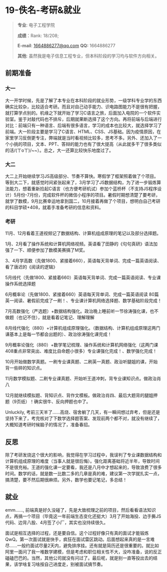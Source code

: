 # 19-佚名-考研&就业

> **专业**: 电子工程学院
>
> **成绩**：Rank: 18/208;
>
> **E-mail**: 1664886277@qq.com **QQ:** 1664886277
>
> **其他**: 虽然我是电子信息工程专业，但本科阶段的学习均与软件方向相关。

## 前期准备

### 大一

大一开学时候，先是了解了本专业在本科阶段的就业形势，一级学科专业学的东西确实比较杂，比较适合考研。而且对自己动手能力、识电路图能力不是很有把握，就打算学点别的。机缘之下就开始了学习C语言之旅，后面加入电院的一个软件实验室。鉴于对敲代码也不排斥，后期就果断选择了这个方向。再将前端与后端进行对比：前端只有一种语言、后端有很多语言，学习的成本也比较大，就选择学习了前端。大一阶段主要是学习了C语言、HTML、CSS、JS基础。因为疫情原因，在家里学习反倒更专注，弊端就是当时看视频比较多，思考不多。另外、还加入了一个小挑的项目，文本、PPT、答辩的能力也有了很大提高（从此就多干了很多类似的活/(ㄒoㄒ)/~~）。总之，大一还算比较快乐地度过了。

### 大二

大二上开始继续学习JS高级部分、节奏不算快。寒假学了框架照着做了个项目。等到大二下，就感觉时间紧张起来了，3月学习了JS数据结构，为了进一步锻炼算法能力，想着重新捡起C语言（也方便考研机试）参加个蓝桥杯（不支持JS程序设计）5月份-7月份，完成软件杯的微信小程序的项目。暑假时期想清楚了要考研，就学了数模，9月比赛幸运地拿到国二，10月接着再做了个项目，想明白自己考研的科目学硕+408，就着手准备考研的信息和资料。

### 考研

11月、12月看着王道视频记了数据结构、计算机组成原理的笔记以及部分选择题。

1月、2月看了操作系统和计算机网络视频。英语看了田静的《句句真研》语法加强了一下、顺便参加了数模美赛搞了M奖。

3、4月学高数（先做1800、紧接着660），英语每天背单词、完成一篇英语阅读、看了唐迟的《阅读的逻辑》

5月线代（先做1800、紧接着660）英语每天背单词、完成一篇英语阅读、专业课操作系统选择题

6月概率论（先做1800、紧接着660）英语每天背单词、完成一篇英语阅读 80篇英一阅读、暑假前完成了一刷！、专业课计算机网络选择题、数学基础阶段完成！

7月高数强化（严选题）+数据结构强化。政治晚上睡前听一节徐涛强化课，也不做题（也记不住），就是看着记笔记、理解理解

8月线代强化（880）+计算机组成原理强化。（数据结构、计算机组成原理这两门课基本上是每一节都会出题的）、政治徐涛强化课完成！

9月概率论强化（880）+数学笔记梳理、操作系统和计算机网络强化（这两门课408重点非常突出、难度比自命题小很多）专业课强化完成！、数学强化完成！

10月开始做数学真题。一刷专业课真题、二刷英一真题、政治听腿姐的课，开始背一些碎的知识点。

11月数学模拟题、二刷专业课真题、开始听王道冲刺，背专业课知识点。做政治肖八

12月就继续模拟题、背知识点、背作文模板。做政治肖四、最后大题背的腿姐押题（9页纸）！确实很牛、反向押题也中了。

Unluckily, 考前三天羊了……高烧、宿舍躺了几天，有一瞬间想过弃考，但是还是坚持下来了，考完核对了下数学选择题答案、发现前两个都不对，就没有继续了，大概知道考研时候脑子的情况了，准备春招。

## 反思

除了考研发烧这个很大的影响，我觉得在学习过程中，我误判了专业课数据结构和计算机组成原理的难度（当事人就是很后悔）。强化距离基础将近半年，导致时间不是很充裕。王道的强化课一定要看，我还是八月中才想起来的，导致浪费了很多时间。数学的话，就是数一比数二多的几章是真的难，建议第一次学就扎实一点，搞清楚，要不然后期很麻烦。另外，数学也要记笔记，多总结！

## 就业

emm……, 前端真是好久没碰了，先是大致梳理之前的项目，然后看看语法知识点，再搞一个项目（毕竟这一年前端生态变化还挺大）3月了开始海投、边手撕JS代码、边背八股、4月签了小厂，其实也没持续很久。

面试是相互选择的过程，还是要自信。这个过程好像只有真的面试才能锻炼 QwQ。第一次面试就是快手，疯狂在面试雷区跳动。后面想起来真的是一言难尽……一般约面试尽量2天内，避免排序挂。还有就是简历还是很重要的。就比如阿里一面问了我一堆数学建模，但是考虑和职位相关性不大，没咋准备，说的反正磕磕巴巴的。当然，其他公司就没有问过了。最后呢，就是别一直等投出去的结果，该学啥复习啥按自己进度走，别被面试搞节奏。
